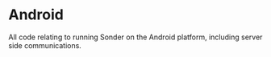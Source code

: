 Android
=======

All code relating to running Sonder on the Android platform, including server side communications. 
